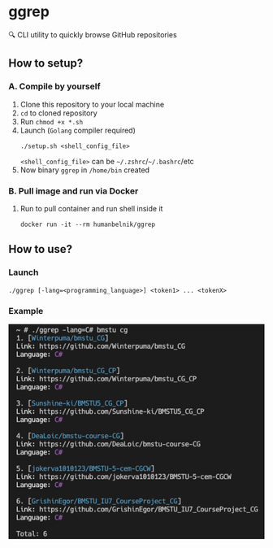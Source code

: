 # ggrep
:mag: CLI utility to quickly browse GitHub repositories

## How to setup?
### A. Compile by yourself
1. Clone this repository to your local machine
2. `cd` to cloned repository
4. Run `chmod +x *.sh`
5. Launch (`Golang` compiler required)
    ```shell
    ./setup.sh <shell_config_file>
    ```
    `<shell_config_file>` can be `~/.zshrc`/`~/.bashrc`/etc
3. Now binary `ggrep` in `/home/bin` created

### B. Pull image and run via Docker
1. Run to pull container and run shell inside it
    ```shell
    docker run -it --rm humanbelnik/ggrep
    ```
## How to use?
### Launch
```shell
./ggrep [-lang=<programming_language>] <token1> ... <tokenX>
```
### Example
![Alt text](example.png)
